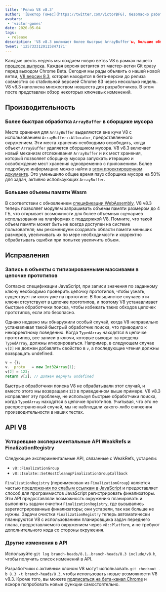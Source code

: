 ```yaml
---
title: 'Релиз V8 v8.3'
author: '[Виктор Гомес](https://twitter.com/VictorBFG), безопасно работает из дома'
avatars:
 - 'victor-gomes'
date: 2020-05-04
tags:
 - release
description: 'V8 v8.3 включает более быстрые ArrayBuffer'ы, большие объемы памяти Wasm и устаревшие API.'
tweet: '1257333120115847171'
---
```


Каждые шесть недель мы создаем новую ветвь V8 в рамках нашего [процесса выпуска](https://v8.dev/docs/release-process). Каждая версия ветвится от мастер-ветки Git сразу перед выходом Chrome Beta. Сегодня мы рады объявить о нашей новой ветви, [V8 версии 8.3](https://chromium.googlesource.com/v8/v8.git/+log/branch-heads/8.3), которая находится в бета-версии до релиза совместно со стабильной версией Chrome 83 через несколько недель. V8 v8.3 наполнена множеством новшеств для разработчиков. В этом посте представлен обзор некоторых ключевых изменений.

<!--truncate-->
## Производительность

### Более быстрая обработка `ArrayBuffer` в сборщике мусора

Места хранения для `ArrayBuffer` выделяются вне кучи V8 с использованием `ArrayBuffer::Allocator`, предоставленного окружением. Эти места хранения необходимо освободить, когда объект `ArrayBuffer` удаляется сборщиком мусора. V8 v8.3 включает новый механизм отслеживания `ArrayBuffer` и их мест хранения, который позволяет сборщику мусора запускать итерацию и освобождение мест хранения одновременно с приложением. Более подробную информацию можно найти в [этом проектировочном документе](https://docs.google.com/document/d/1-ZrLdlFX1nXT3z-FAgLbKal1gI8Auiaya_My-a0UJ28/edit#heading=h.gfz6mi5p212e). Это уменьшило общее время пауз сборщика мусора на 50% для задач, активно использующих `ArrayBuffer`.

### Большие объемы памяти Wasm

В соответствии с обновлением [спецификации WebAssembly](https://webassembly.github.io/spec/js-api/index.html#limits), V8 v8.3 теперь позволяет модулям запрашивать объемы памяти размером до 4 ГБ, что открывает возможности для более объемных сценариев использования на платформах с поддержкой V8. Помните, что такой объем памяти может быть не всегда доступен на системе пользователя; мы рекомендуем создавать области памяти меньших размеров, увеличивать их по мере необходимости и корректно обрабатывать ошибки при попытке увеличить объем.

## Исправления

### Запись в объекты с типизированными массивами в цепочке прототипов

Согласно спецификации JavaScript, при записи значения по заданному ключу необходимо проверить цепочку прототипов, чтобы узнать, существует ли ключ уже на прототипе. В большинстве случаев эти ключи отсутствуют в цепочке прототипов, и поэтому V8 устанавливает быстрые обработчики поиска, чтобы избежать таких обходов цепочек прототипов, если это безопасно.

Однако недавно мы обнаружили особый случай, когда V8 неправильно устанавливал такой быстрый обработчик поиска, что приводило к некорректному поведению. Когда `TypedArray` находятся в цепочке прототипов, все записи в ключи, которые выходят за пределы `TypedArray`, должны игнорироваться. Например, в следующем случае `v[2]` не должен добавлять свойство в `v`, а последующие чтения должны возвращать undefined.

```js
v = {};
v.__proto__ = new Int32Array(1);
v[2] = 123;
return v[2]; // Должен вернуть undefined
```

Быстрые обработчики поиска V8 не обрабатывали этот случай, и вместо этого мы возвращали `123` в приведенном выше примере. V8 v8.3 исправляет эту проблему, не используя быстрые обработчики поиска, когда `TypedArray` находятся в цепочке прототипов. Учитывая, что это не распространенный случай, мы не наблюдали какого-либо снижения производительности в наших тестах.

## API V8

### Устаревшие экспериментальные API WeakRefs и FinalizationRegistry

Следующие экспериментальные API, связанные с WeakRefs, устарели:

- `v8::FinalizationGroup`
- `v8::Isolate::SetHostCleanupFinalizationGroupCallback`

`FinalizationRegistry` (переименован из `FinalizationGroup`) является частью [предложения по слабым ссылкам в JavaScript](https://v8.dev/features/weak-references) и предоставляет способ для программистов JavaScript регистрировать финализаторы. Эти API предоставляли возможность окружению планировать и выполнять задачи очистки `FinalizationRegistry`, где вызывались зарегистрированные финализаторы; они устарели, так как больше не нужны. Задачи очистки `FinalizationRegistry` теперь автоматически планируются V8 с использованием планировщика задач переднего плана, предоставляемого окружением через `v8::Platform`, и не требуют дополнительного кода со стороны окружения.

### Другие изменения в API

Используйте `git log branch-heads/8.1..branch-heads/8.3 include/v8.h`, чтобы получить список изменений в API.

Разработчики с активным клоном V8 могут использовать `git checkout -b 8.3 -t branch-heads/8.3`, чтобы использовать новые возможности V8 v8.3. Кроме того, вы можете [подписаться на бета-канал Chrome](https://www.google.com/chrome/browser/beta.html) и вскоре попробовать новые функции самостоятельно.
